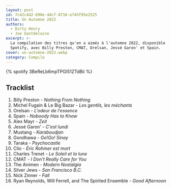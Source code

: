 ```yaml
---
layout: post
id: 7c42c4d2-690e-4dcf-8716-ef45f95e2525
title: Un Automne 2022
authors:
  - Dirty Henry
  - Joe Gantdelaine
excerpt: >-
  La compilation des titres qu'on a aimés à l'automne 2022, disponible sur
  Spotify, avec Billy Preston, CMAT, Orelsan, Jessé Garon' et Spain.
cover: un-automne-2022.webp
category: Compile
---
```


{% spotify 3BeReLb6mpTPGl51ZTdBii %}

## Tracklist

1. Billy Preston - _Nothing From Nothing_
1. Michel Fugain & Le Big Bazar - _Les gentils, les méchants_
1. Orelsan - _L'odeur de l'essence_
1. Spain - _Noboody Has to Know_
1. Alex Mayr - _Zeit_
1. Jessé Garon' - _C'est lundi_
1. Mustang - _Karaboudjan_
1. Gondhawa - _Go!Go! Sinay_
1. Taraka - _Psychocastle_
1. Clio - _Éric Rohmer est mort_
1. Charles Trenet - _Le Soleil et la lune_
1. CMAT - _I Don't Really Care for You_
1. The Animen - _Modern Nostalgia_
1. Silver Jews - _San Francisco B.C._
1. Nick Zinner - _Fall_
1. Ryan Reynolds, Will Ferrell, and The Spirited Ensemble - _Good Afternoon_
